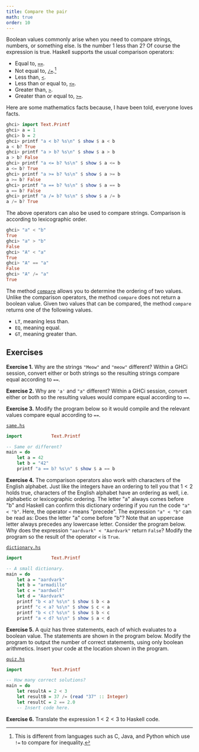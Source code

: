 ```yaml
---
title: Compare the pair
math: true
order: 10
---
```


Boolean values commonly arise when you need to compare strings, numbers, or
something else. Is the number 1 less than 2? Of course the expression is true.
Haskell supports the usual comparison operators:

-   Equal to, [`==`][equalTo].
-   Not equal to, [`/=`][notEqual].[^a]
-   Less than, [`<`][lessThan].
-   Less than or equal to, [`<=`][lessThanEqual].
-   Greater than, [`>`][greaterThan].
-   Greater than or equal to, [`>=`][greaterThanEqual].

Here are some mathematics facts because, I have been told, everyone loves facts.

```haskell
ghci> import Text.Printf
ghci> a = 1
ghci> b = 2
ghci> printf "a < b? %s\n" $ show $ a < b
a < b? True
ghci> printf "a > b? %s\n" $ show $ a > b
a > b? False
ghci> printf "a <= b? %s\n" $ show $ a <= b
a <= b? True
ghci> printf "a >= b? %s\n" $ show $ a >= b
a >= b? False
ghci> printf "a == b? %s\n" $ show $ a == b
a == b? False
ghci> printf "a /= b? %s\n" $ show $ a /= b
a /= b? True
```

The above operators can also be used to compare strings. Comparison is according
to lexicographic order.

```haskell
ghci> "a" < "b"
True
ghci> "a" > "b"
False
ghci> "A" < "a"
True
ghci> "A" == "a"
False
ghci> "A" /= "a"
True
```

The method [`compare`][compare] allows you to determine the ordering of two
values. Unlike the comparison operators, the method `compare` does not return a
boolean value. Given two values that can be compared, the method `compare`
returns one of the following values.

-   `LT`, meaning less than.
-   `EQ`, meaning equal.
-   `GT`, meaning greater than.

<!--=========================================================================-->

## Exercises

<strong>Exercise 1.</strong> Why are the strings `"Meow"` and `"meow"` different? Within a GHCi
session, convert either or both strings so the resulting strings compare equal
according to `==`.

<strong>Exercise 2.</strong> Why are `'a'` and `"a"` different? Within a GHCi session, convert
either or both so the resulting values would compare equal according to `==`.

<strong>Exercise 3.</strong> Modify the program below so it would compile and the relevant values
compare equal according to `==`.

[`same.hs`](https://github.com/quacksouls/haskyll/blob/main/assets/src/data/same.hs)
```haskell
import           Text.Printf

-- Same or different?
main = do
    let a = 42
    let b = "42"
    printf "a == b? %s\n" $ show $ a == b
```

<strong>Exercise 4.</strong> The comparison operators also work with characters of the English
alphabet. Just like the integers have an ordering to tell you that $1 < 2$ holds
true, characters of the English alphabet have an ordering as well, i.e.
alphabetic or lexicographic ordering. The letter "a" always comes before "b" and
Haskell can confirm this dictionary ordering if you run the code `"a" < "b"`.
Here, the operator `<` means "precede". The expression `"a" < "b"` can be read
as: Does the letter "a" come before "b"? Note that an uppercase letter always
precedes any lowercase letter. Consider the program below. Why does the
expression `"aardvark" < "Aardvark"` return `False`? Modify the program so the
result of the operator `<` is `True`.

[`dictionary.hs`](https://github.com/quacksouls/haskyll/blob/main/assets/src/data/dictionary.hs)
```haskell
import           Text.Printf

-- A small dictionary.
main = do
    let a = "aardvark"
    let b = "armadillo"
    let c = "aardwolf"
    let d = "Aardvark"
    printf "b < a? %s\n" $ show $ b < a
    printf "c < a? %s\n" $ show $ c < a
    printf "b < c? %s\n" $ show $ b < c
    printf "a < d? %s\n" $ show $ a < d
```

<strong>Exercise 5.</strong> A quiz has three statements, each of which evaluates to a boolean
value. The statements are shown in the program below. Modify the program to
output the number of correct statements, using only boolean arithmetics. Insert
your code at the location shown in the program.

[`quiz.hs`](https://github.com/quacksouls/haskyll/blob/main/assets/src/data/quiz.hs)
```haskell
import           Text.Printf

-- How many correct solutions?
main = do
    let resultA = 2 < 3
    let resultB = 37 /= (read "37" :: Integer)
    let resultC = 2 == 2.0
    -- Insert code here.
```

<strong>Exercise 6.</strong> Translate the expression $1 < 2 < 3$ to Haskell code.

<!--=========================================================================-->

[^a]:
    This is different from languages such as C, Java, and Python which use `!=`
    to compare for inequality.

<!--=========================================================================-->

<!-- prettier-ignore-start -->
[compare]: https://web.archive.org/web/20231128114053/https://hackage.haskell.org/package/base-4.19.0.0/docs/Prelude.html#v:compare
[equalTo]: https://web.archive.org/web/20231128114053/https://hackage.haskell.org/package/base-4.19.0.0/docs/Prelude.html#v:-61--61-
[greaterThan]: https://web.archive.org/web/20231128114053/https://hackage.haskell.org/package/base-4.19.0.0/docs/Prelude.html#v:-62-
[greaterThanEqual]: https://web.archive.org/web/20231128114053/https://hackage.haskell.org/package/base-4.19.0.0/docs/Prelude.html#v:-62--61-
[lessThan]: https://web.archive.org/web/20231128114053/https://hackage.haskell.org/package/base-4.19.0.0/docs/Prelude.html#v:-60-
[lessThanEqual]: https://web.archive.org/web/20231128114053/https://hackage.haskell.org/package/base-4.19.0.0/docs/Prelude.html#v:-60--61-
[notEqual]: https://web.archive.org/web/20231128114053/https://hackage.haskell.org/package/base-4.19.0.0/docs/Prelude.html#v:-47--61-
<!-- prettier-ignore-end -->
